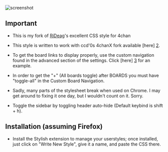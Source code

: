![screenshot](https://raw.githubusercontent.com/mudanaku/Stilig/master/screenshots.png)

 Important
-----------

* This is my fork of [RiDeag][1]'s excellent CSS style for 4chan

* This style is written to work with ccd'0s 4chanX fork available [here] [2].

* To get the board links to display properly, use the custom navigation found in the advanced section of the settings. Click [here] [3] for an example.

* In order to get the "+" (All boards toggle) after BOARDS you must have "toggle-all" in the Custom Board Navigation.

* Sadly, many parts of the stylesheet break when used on Chrome. I may get around to fixing it one day, but I wouldn't count on it. Sorry.

* Toggle the sidebar by toggling header auto-hide (Default keybind is shift + h).

Installation (assuming Firefox)
-------------------------------

* Install the Stylish extension to manage your userstyles; once installed, just click on "Write New Style", give it a name, and paste the CSS there.

[1]: https://github.com/RiDeag/Stilig
[2]: https://github.com/ccd0/4chan-x
[3]: http://i.imgur.com/duPWxIu.png


